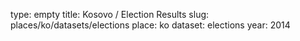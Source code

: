 type: empty
title: Kosovo / Election Results
slug: places/ko/datasets/elections
place: ko
dataset: elections
year: 2014
